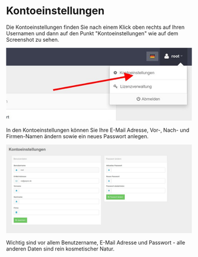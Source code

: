 # Kontoeinstellungen

Die Kontoeinstellungen finden Sie nach einem Klick oben rechts auf Ihren Usernamen und dann auf den Punkt "Kontoeinstellungen" wie auf dem Screenshot zu sehen.



![screenshot-2020.09.30-15_07_56-CCM19 - Cookie Consent Management Software](../assets/screenshot-2020.09.30-15_07_56-CCM19%20-%20Cookie%20Consent%20Management%20Software.jpg)



In den Kontoeinstellungen können Sie Ihre E-Mail Adresse, Vor-, Nach- und Firmen-Namen ändern sowie ein neues Passwort anlegen. 



![screenshot-2020.09.30-15_06_22-CCM19 - Cookie Consent Management Software](../assets/screenshot-2020.09.30-15_06_22-CCM19%20-%20Cookie%20Consent%20Management%20Software.jpg)



Wichtig sind vor allem Benutzername, E-Mail Adresse und Passwort - alle anderen Daten sind rein kosmetischer Natur.